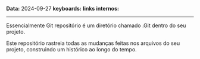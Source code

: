
**Data:** 2024-09-27
**keyboards:** 
**links internos:** 
___

Essencialmente Git repositório é um diretório chamado .Git dentro do seu projeto.

Este repositório rastreia todas as mudanças feitas nos arquivos do seu projeto, construindo um histórico ao longo do tempo.